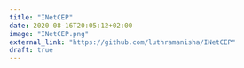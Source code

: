 ```yaml
---
title: "INetCEP"
date: 2020-08-16T20:05:12+02:00
image: "INetCEP.png"
external_link: "https://github.com/luthramanisha/INetCEP"
draft: true
---
```

